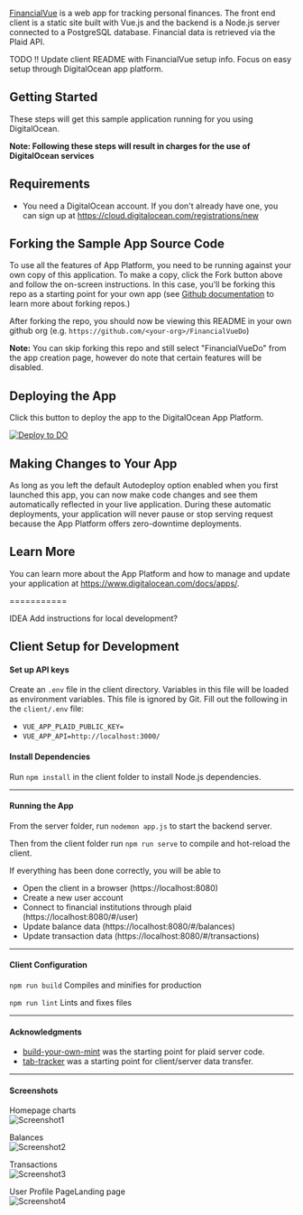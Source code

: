 [FinancialVue](https://github.com/blairun/FinancialVueDo) is a web app for tracking personal finances. The front end client is a static site built with Vue.js and the backend is a Node.js server connected to a PostgreSQL database. Financial data is retrieved via the Plaid API.

TODO !! Update client README with FinancialVue setup info. Focus on easy setup through DigitalOcean app platform.
## Getting Started

These steps will get this sample application running for you using DigitalOcean.

**Note: Following these steps will result in charges for the use of DigitalOcean services**

## Requirements


* You need a DigitalOcean account. If you don't already have one, you can sign up at https://cloud.digitalocean.com/registrations/new
    
## Forking the Sample App Source Code

To use all the features of App Platform, you need to be running against your own copy of this application. To make a copy, click the Fork button above and follow the on-screen instructions. In this case, you'll be forking this repo as a starting point for your own app (see [Github documentation](https://docs.github.com/en/github/getting-started-with-github/fork-a-repo) to learn more about forking repos.)

After forking the repo, you should now be viewing this README in your own github org (e.g. `https://github.com/<your-org>/FinancialVueDo`)

**Note:** You can skip forking this repo and still select "FinancialVueDo" from the app creation page, however do note that certain features will be disabled.

## Deploying the App ##

Click this button to deploy the app to the DigitalOcean App Platform.

 [![Deploy to DO](https://mp-assets1.sfo2.digitaloceanspaces.com/deploy-to-do/do-btn-blue.svg)](https://cloud.digitalocean.com/apps/new?repo=https://github.com/blairun/FinancialVueDo/tree/main)
 
## Making Changes to Your App ##

As long as you left the default Autodeploy option enabled when you first launched this app, you can now make code changes and see them automatically reflected in your live application. During these automatic deployments, your application will never pause or stop serving request because the App Platform offers zero-downtime deployments.

## Learn More ##

You can learn more about the App Platform and how to manage and update your application at https://www.digitalocean.com/docs/apps/.

===========

IDEA Add instructions for local development?
## Client Setup for Development

#### Set up API keys

Create an `.env` file in the client directory. Variables in this file will be loaded as environment variables. This file is ignored by Git. Fill out the following in the `client/.env` file:

- `VUE_APP_PLAID_PUBLIC_KEY=`
- `VUE_APP_API=http://localhost:3000/`

#### Install Dependencies

Run `npm install` in the client folder to install Node.js dependencies.

---

#### Running the App

From the server folder, run `nodemon app.js` to start the backend server.

Then from the client folder run `npm run serve` to compile and hot-reload the client.

If everything has been done correctly, you will be able to

- Open the client in a browser (https://localhost:8080)
- Create a new user account
- Connect to financial institutions through plaid (https://localhost:8080/#/user)
- Update balance data (https://localhost:8080/#/balances)
- Update transaction data (https://localhost:8080/#/transactions)

---
#### Client Configuration

`npm run build` Compiles and minifies for production

`npm run lint` Lints and fixes files


---

#### Acknowledgments

- [build-your-own-mint](https://github.com/yyx990803/build-your-own-mint) was the starting point for plaid server code.
- [tab-tracker](https://github.com/codyseibert/tab-tracker) was a starting point for client/server data transfer.

---

#### Screenshots

Homepage charts<br>
![Screenshot1](https://raw.githubusercontent.com/blairun/FinancialVueDo/master/public/FinancialVue%20-%20Home.png)

Balances<br>
![Screenshot2](https://raw.githubusercontent.com/blairun/FinancialVueDo/master/public/FinancialVue%20-%20Balances.png)

Transactions<br>
![Screenshot3](https://raw.githubusercontent.com/blairun/FinancialVueDo/master/public/FinancialVue%20-%20Transactions.png)

User Profile PageLanding page<br>
![Screenshot4](https://raw.githubusercontent.com/blairun/FinancialVueDo/master/public/FinancialVue%20-%20User%20Profile.png)

